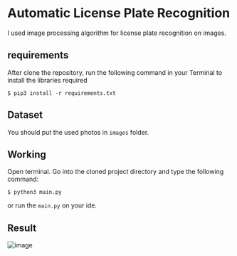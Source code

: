 # Automatic License Plate Recognition
I used image processing algorithm for license plate recognition on images.

## requirements
After clone the repository, run the following command in your Terminal to install the libraries required
```
$ pip3 install -r requirements.txt
```

## Dataset
You should put the used photos in <code>images</code> folder.

## Working
Open terminal. Go into the cloned project directory and type the following command:
```
$ python3 main.py
```
or run the <code>main.py</code> on your ide.

## Result
![image](Result/Result.gif)

